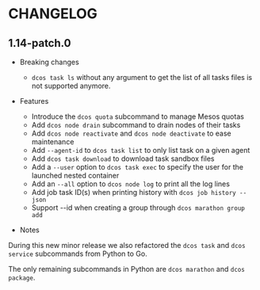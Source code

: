 # CHANGELOG

## 1.14-patch.0

* Breaking changes

  * `dcos task ls` without any argument to get the list of all tasks files is not supported anymore.

* Features

  * Introduce the `dcos quota` subcommand to manage Mesos quotas
  * Add `dcos node drain` subcommand to drain nodes of their tasks
  * Add `dcos node reactivate` and `dcos node deactivate` to ease maintenance
  * Add `--agent-id` to `dcos task list` to only list task on a given agent
  * Add `dcos task download` to download task sandbox files
  * Add a `--user` option to `dcos task exec` to specify the user for the launched nested container
  * Add an `--all` option to `dcos node log` to print all the log lines
  * Add job task ID(s) when printing history with `dcos job history --json`
  * Support --id when creating a group through `dcos marathon group add`

* Notes

During this new minor release we also refactored the `dcos task` and `dcos service` subcommands from Python to Go.

The only remaining subcommands in Python are `dcos marathon` and `dcos package`.

